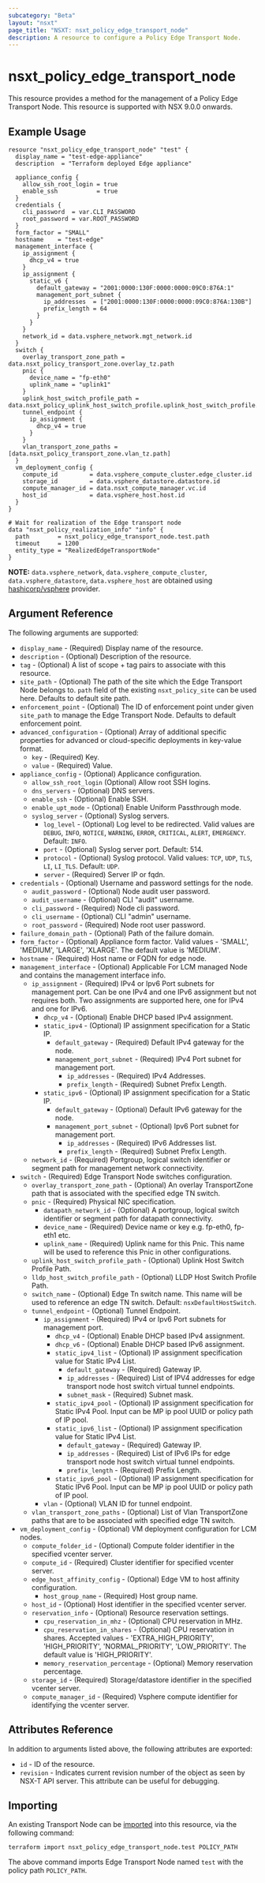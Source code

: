 ```yaml
---
subcategory: "Beta"
layout: "nsxt"
page_title: "NSXT: nsxt_policy_edge_transport_node"
description: A resource to configure a Policy Edge Transport Node.
---
```


# nsxt_policy_edge_transport_node

This resource provides a method for the management of a Policy Edge Transport Node.
This resource is supported with NSX 9.0.0 onwards.

## Example Usage

```hcl
resource "nsxt_policy_edge_transport_node" "test" {
  display_name = "test-edge-appliance"
  description  = "Terraform deployed Edge appliance"

  appliance_config {
    allow_ssh_root_login = true
    enable_ssh           = true
  }
  credentials {
    cli_password  = var.CLI_PASSWORD
    root_password = var.ROOT_PASSWORD
  }
  form_factor = "SMALL"
  hostname    = "test-edge"
  management_interface {
    ip_assignment {
      dhcp_v4 = true
    }
    ip_assignment {
      static_v6 {
        default_gateway = "2001:0000:130F:0000:0000:09C0:876A:1"
        management_port_subnet {
          ip_addresses  = ["2001:0000:130F:0000:0000:09C0:876A:130B"]
          prefix_length = 64
        }
      }
    }
    network_id = data.vsphere_network.mgt_network.id
  }
  switch {
    overlay_transport_zone_path = data.nsxt_policy_transport_zone.overlay_tz.path
    pnic {
      device_name = "fp-eth0"
      uplink_name = "uplink1"
    }
    uplink_host_switch_profile_path = data.nsxt_policy_uplink_host_switch_profile.uplink_host_switch_profile.path
    tunnel_endpoint {
      ip_assignment {
        dhcp_v4 = true
      }
    }
    vlan_transport_zone_paths = [data.nsxt_policy_transport_zone.vlan_tz.path]
  }
  vm_deployment_config {
    compute_id         = data.vsphere_compute_cluster.edge_cluster.id
    storage_id         = data.vsphere_datastore.datastore.id
    compute_manager_id = data.nsxt_compute_manager.vc.id
    host_id            = data.vsphere_host.host.id
  }
}

# Wait for realization of the Edge transport node
data "nsxt_policy_realization_info" "info" {
  path        = nsxt_policy_edge_transport_node.test.path
  timeout     = 1200
  entity_type = "RealizedEdgeTransportNode"
}

```
**NOTE:** `data.vsphere_network`, `data.vsphere_compute_cluster`, `data.vsphere_datastore`, `data.vsphere_host` are
obtained using [hashicorp/vsphere](https://registry.terraform.io/providers/hashicorp/vsphere/) provider.

## Argument Reference

The following arguments are supported:

* `display_name` - (Required) Display name of the resource.
* `description` - (Optional) Description of the resource.
* `tag` - (Optional) A list of scope + tag pairs to associate with this resource.
* `site_path` - (Optional) The path of the site which the Edge Transport Node belongs to. `path` field of the existing `nsxt_policy_site` can be used here. Defaults to default site path.
* `enforcement_point` - (Optional) The ID of enforcement point under given `site_path` to manage the Edge Transport Node. Defaults to default enforcement point.
* `advanced_configuration` - (Optional) Array of additional specific properties for advanced or cloud-specific deployments in key-value format.
  * `key` - (Required) Key.
  * `value` - (Required) Value.
* `appliance_config` - (Optional) Applicance configuration.
  * `allow_ssh_root_login` (Optional) Allow root SSH logins.
  * `dns_servers` - (Optional) DNS servers.
  * `enable_ssh` - (Optional) Enable SSH.
  * `enable_upt_mode` - (Optional) Enable Uniform Passthrough mode.
  * `syslog_server` - (Optional) Syslog servers.
    * `log_level` - (Optional) Log level to be redirected. Valid values are `DEBUG`, `INFO`, `NOTICE`, `WARNING`, `ERROR`, `CRITICAL`, `ALERT`, `EMERGENCY`. Default: `INFO`.
    * `port` - (Optional) Syslog server port. Default: 514.
    * `protocol` - (Optional) Syslog protocol. Valid values: `TCP`, `UDP`, `TLS`, `LI`, `LI_TLS`. Default: `UDP`.
    * `server` - (Required) Server IP or fqdn.
* `credentials` - (Optional) Username and password settings for the node.
  * `audit_password` - (Optional) Node audit user password.
  * `audit_username` - (Optional) CLI "audit" username.
  * `cli_password` - (Required) Node cli password.
  * `cli_username` - (Optional) CLI "admin" username.
  * `root_password` - (Required) Node root user password.
* `failure_domain_path` - (Optional) Path of the failure domain.
* `form_factor` - (Optional) Appliance form factor. Valid values - 'SMALL', 'MEDIUM', 'LARGE', 'XLARGE'. The default value is 'MEDIUM'.
* `hostname` - (Required) Host name or FQDN for edge node.
* `management_interface` - (Optional) Applicable For LCM managed Node and contains the management interface info.
  * `ip_assignment` - (Required) IPv4 or Ipv6 Port subnets for management port. Can be one IPv4 and one IPv6 assignment but not requires both. Two assignments are supported here, one for IPv4 and one for IPv6. 
    * `dhcp_v4` - (Optional) Enable DHCP based IPv4 assignment.
    * `static_ipv4` - (Optional) IP assignment specification for a Static IP.
      * `default_gateway` - (Required) Default IPv4 gateway for the node.
      * `management_port_subnet` - (Required) IPv4 Port subnet for management port.
        * `ip_addresses` - (Required) IPv4 Addresses.
        * `prefix_length` - (Required) Subnet Prefix Length.
    * `static_ipv6` - (Optional) IP assignment specification for a Static IP.
      * `default_gateway` - (Optional) Default IPv6 gateway for the node.
      * `management_port_subnet` - (Optional) Ipv6 Port subnet for management port.
        * `ip_addresses` - (Required) IPv6 Addresses list.
        * `prefix_length` - (Required) Subnet Prefix Length.
  * `network_id` - (Required) Portgroup, logical switch identifier or segment path for management network connectivity.
* `switch` - (Required) Edge Transport Node switches configuration.
  * `overlay_transport_zone_path` - (Optional) An overlay TransportZone path that is associated with the specified edge TN switch.
  * `pnic` - (Required) Physical NIC specification.
    * `datapath_network_id` - (Optional) A portgroup, logical switch identifier or segment path for datapath connectivity.
    * `device_name` - (Required) Device name or key e.g. fp-eth0, fp-eth1 etc.
    * `uplink_name` - (Required) Uplink name for this Pnic. This name will be used to reference this Pnic in other configurations.
  * `uplink_host_switch_profile_path` - (Optional) Uplink Host Switch Profile Path.
  * `lldp_host_switch_profile_path` - (Optional) LLDP Host Switch Profile Path.
  * `switch_name` - (Optional) Edge Tn switch name. This name will be used to reference an edge TN switch. Default: `nsxDefaultHostSwitch`.
  * `tunnel_endpoint` - (Optional) Tunnel Endpoint.
    * `ip_assignment` - (Required) IPv4 or Ipv6 Port subnets for management port.
      * `dhcp_v4` - (Optional) Enable DHCP based IPv4 assignment.
      * `dhcp_v6` - (Optional) Enable DHCP based IPv6 assignment.
      * `static_ipv4_list` - (Optional) IP assignment specification value for Static IPv4 List.
        * `default_gateway` - (Required) Gateway IP.
        * `ip_addresses` - (Required) List of IPV4 addresses for edge transport node host switch virtual tunnel endpoints.
        * `subnet_mask` - (Required) Subnet mask.
      * `static_ipv4_pool` - (Optional) IP assignment specification for Static IPv4 Pool. Input can be MP ip pool UUID or policy path of IP pool.
      * `static_ipv6_list` - (Optional) IP assignment specification value for Static IPv4 List.
        * `default_gateway` - (Required) Gateway IP.
        * `ip_addresses` - (Required) List of IPv6 IPs for edge transport node host switch virtual tunnel endpoints.
        * `prefix_length` - (Required) Prefix Length.
      * `static_ipv6_pool` - (Optional) IP assignment specification for Static IPv6 Pool. Input can be MP ip pool UUID or policy path of IP pool.
    * `vlan` - (Optional) VLAN ID for tunnel endpoint.
  * `vlan_transport_zone_paths` - (Optional) List of Vlan TransportZone paths that are to be associated with specified edge TN switch.
* `vm_deployment_config` - (Optional) VM deployment configuration for LCM nodes.
  * `compute_folder_id` - (Optional) Compute folder identifier in the specified vcenter server.
  * `compute_id` - (Required) Cluster identifier for specified vcenter server.
  * `edge_host_affinity_config` - (Optional) Edge VM to host affinity configuration.
    * `host_group_name` - (Required) Host group name.
  * `host_id` - (Optional) Host identifier in the specified vcenter server.
  * `reservation_info` - (Optional) Resource reservation settings.
    * `cpu_reservation_in_mhz` - (Optional) CPU reservation in MHz.
    * `cpu_reservation_in_shares` - (Optional) CPU reservation in shares. Accepted values - 'EXTRA_HIGH_PRIORITY', 'HIGH_PRIORITY', 'NORMAL_PRIORITY', 'LOW_PRIORITY'. The default value is 'HIGH_PRIORITY'.
    * `memory_reservation_percentage` - (Optional) Memory reservation percentage.
  * `storage_id` - (Required) Storage/datastore identifier in the specified vcenter server.
  * `compute_manager_id` - (Required) Vsphere compute identifier for identifying the vcenter server.

## Attributes Reference

In addition to arguments listed above, the following attributes are exported:

* `id` - ID of the resource.
* `revision` - Indicates current revision number of the object as seen by NSX-T API server. This attribute can be useful for debugging.

## Importing

An existing Transport Node can be [imported][docs-import] into this resource, via the following command:

[docs-import]: https://www.terraform.io/cli/import

```
terraform import nsxt_policy_edge_transport_node.test POLICY_PATH
```
The above command imports Edge Transport Node named `test` with the policy path `POLICY_PATH`.
